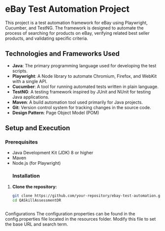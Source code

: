 # eBay Test Automation Project

This project is a test automation framework for eBay using Playwright, Cucumber, and TestNG. The framework is designed to automate the process of searching for products on eBay, verifying related best seller products, and validating specific criteria.

## Technologies and Frameworks Used

- **Java**: The primary programming language used for developing the test scripts.
- **Playwright**: A Node library to automate Chromium, Firefox, and WebKit with a single API.
- **Cucumber**: A tool for running automated tests written in plain language.
- **TestNG**: A testing framework inspired by JUnit and NUnit for testing Java applications.
- **Maven**: A build automation tool used primarily for Java projects.
- **Git**: Version control system for tracking changes in the source code.
- **Design Pattern**: Page Object Model (POM)


## Setup and Execution
  ### Prerequisites
- Java Development Kit (JDK) 8 or higher
- Maven
- Node.js (for Playwright)
  ### Installation

1. **Clone the repository:**
   ```sh
   git clone https://github.com/your-repository/ebay-test-automation.git
   cd QASkillAssessmentDR



Configurations
The configuration properties can be found in the config.properties file located in the resources folder. Modify this file to set the base URL and search term.



